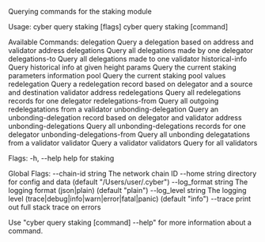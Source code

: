Querying commands for the staking module

Usage:
  cyber query staking [flags]
  cyber query staking [command]

Available Commands:
  delegation                 Query a delegation based on address and validator address
  delegations                Query all delegations made by one delegator
  delegations-to             Query all delegations made to one validator
  historical-info            Query historical info at given height
  params                     Query the current staking parameters information
  pool                       Query the current staking pool values
  redelegation               Query a redelegation record based on delegator and a source and destination validator address
  redelegations              Query all redelegations records for one delegator
  redelegations-from         Query all outgoing redelegatations from a validator
  unbonding-delegation       Query an unbonding-delegation record based on delegator and validator address
  unbonding-delegations      Query all unbonding-delegations records for one delegator
  unbonding-delegations-from Query all unbonding delegatations from a validator
  validator                  Query a validator
  validators                 Query for all validators

Flags:
  -h, --help   help for staking

Global Flags:
      --chain-id string     The network chain ID
      --home string         directory for config and data (default "/Users/user/.cyber")
      --log_format string   The logging format (json|plain) (default "plain")
      --log_level string    The logging level (trace|debug|info|warn|error|fatal|panic) (default "info")
      --trace               print out full stack trace on errors

Use "cyber query staking [command] --help" for more information about a command.
